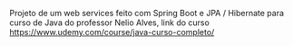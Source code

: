 Projeto de um web services feito com Spring Boot e JPA / Hibernate para curso de Java do professor Nelio Alves,
link do curso https://www.udemy.com/course/java-curso-completo/
